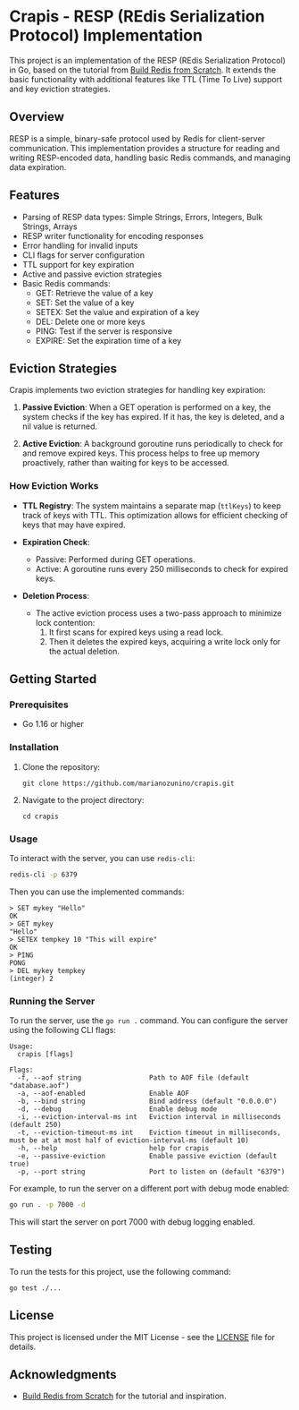 # Crapis - RESP (REdis Serialization Protocol) Implementation

This project is an implementation of the RESP (REdis Serialization Protocol) in Go, based on the tutorial from [Build Redis from Scratch](https://www.build-redis-from-scratch.dev/en/resp-writer). It extends the basic functionality with additional features like TTL (Time To Live) support and key eviction strategies.

## Overview

RESP is a simple, binary-safe protocol used by Redis for client-server communication. This implementation provides a structure for reading and writing RESP-encoded data, handling basic Redis commands, and managing data expiration.

## Features

- Parsing of RESP data types: Simple Strings, Errors, Integers, Bulk Strings, Arrays
- RESP writer functionality for encoding responses
- Error handling for invalid inputs
- CLI flags for server configuration
- TTL support for key expiration
- Active and passive eviction strategies
- Basic Redis commands:
  - GET: Retrieve the value of a key
  - SET: Set the value of a key
  - SETEX: Set the value and expiration of a key
  - DEL: Delete one or more keys
  - PING: Test if the server is responsive
  - EXPIRE: Set the expiration time of a key

## Eviction Strategies

Crapis implements two eviction strategies for handling key expiration:

1. **Passive Eviction**: When a GET operation is performed on a key, the system checks if the key has expired. If it has, the key is deleted, and a nil value is returned.

2. **Active Eviction**: A background goroutine runs periodically to check for and remove expired keys. This process helps to free up memory proactively, rather than waiting for keys to be accessed.

### How Eviction Works

- **TTL Registry**: The system maintains a separate map (`ttlKeys`) to keep track of keys with TTL. This optimization allows for efficient checking of keys that may have expired.

- **Expiration Check**:
  - Passive: Performed during GET operations.
  - Active: A goroutine runs every 250 milliseconds to check for expired keys.

- **Deletion Process**:
  - The active eviction process uses a two-pass approach to minimize lock contention:
    1. It first scans for expired keys using a read lock.
    2. Then it deletes the expired keys, acquiring a write lock only for the actual deletion.

## Getting Started

### Prerequisites

- Go 1.16 or higher

### Installation

1. Clone the repository:
   ```
   git clone https://github.com/marianozunino/crapis.git
   ```
2. Navigate to the project directory:
   ```
   cd crapis
   ```

### Usage

To interact with the server, you can use `redis-cli`:

```bash
redis-cli -p 6379
```

Then you can use the implemented commands:

```
> SET mykey "Hello"
OK
> GET mykey
"Hello"
> SETEX tempkey 10 "This will expire"
OK
> PING
PONG
> DEL mykey tempkey
(integer) 2
```

### Running the Server

To run the server, use the `go run .` command. You can configure the server using the following CLI flags:

```
Usage:
  crapis [flags]

Flags:
  -f, --aof string                 Path to AOF file (default "database.aof")
  -a, --aof-enabled                Enable AOF
  -b, --bind string                Bind address (default "0.0.0.0")
  -d, --debug                      Enable debug mode
  -i, --eviction-interval-ms int   Eviction interval in milliseconds (default 250)
  -t, --eviction-timeout-ms int    Eviction timeout in milliseconds, must be at at most half of eviction-interval-ms (default 10)
  -h, --help                       help for crapis
  -e, --passive-eviction           Enable passive eviction (default true)
  -p, --port string                Port to listen on (default "6379")
```

For example, to run the server on a different port with debug mode enabled:

```bash
go run . -p 7000 -d
```

This will start the server on port 7000 with debug logging enabled.

## Testing

To run the tests for this project, use the following command:

```
go test ./...
```

## License

This project is licensed under the MIT License - see the [LICENSE](LICENSE) file for details.

## Acknowledgments

- [Build Redis from Scratch](https://www.build-redis-from-scratch.dev/) for the tutorial and inspiration.

